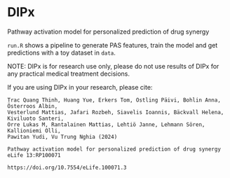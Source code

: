 # DIPx 

Pathway activation model for personalized prediction of drug synergy

`run.R` shows a pipeline to generate PAS features, train the model and get predictions with a toy dataset in `data`.

NOTE: DIPx is for research use only, please do not use results of DIPx for any practical medical treatment decisions.

If you are using DIPx in your research, please cite:

```
Trac Quang Thinh, Huang Yue, Erkers Tom, Östling Päivi, Bohlin Anna, Österroos Albin, 
Vesterlund Mattias, Jafari Rozbeh, Siavelis Ioannis, Bäckvall Helena, Kiviluoto Santeri, 
Orre Lukas M, Rantalainen Mattias, Lehtiö Janne, Lehmann Sören, Kallioniemi Olli, 
Pawitan Yudi, Vu Trung Nghia (2024) 

Pathway activation model for personalized prediction of drug synergy eLife 13:RP100071

https://doi.org/10.7554/eLife.100071.3
```

